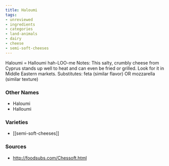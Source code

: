 ```yaml
---
title: Haloumi
tags:
- unreviewed
- ingredients
- categories
- land-animals
- dairy
- cheese
- semi-soft-cheeses
---
```

Haloumi = Halloumi hah-LOO-me Notes: This salty, crumbly cheese from Cyprus stands up well to heat and can even be fried or grilled. Look for it in Middle Eastern markets. Substitutes: feta (similar flavor) OR mozzarella (similar texture)

### Other Names

* Haloumi
* Halloumi

### Varieties

* [[semi-soft-cheeses]]

### Sources
* http://foodsubs.com/Chessoft.html
